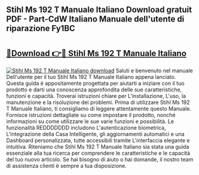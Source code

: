 ## Stihl Ms 192 T Manuale Italiano Download gratuit PDF - Part-CdW Italiano Manuale dell'utente di riparazione Fy1BC

# <h2><a href="http://dfeon96.blite.top/?on=Stihl+Ms+192+T+Manuale+Italiano">🔗Download 👉🔴 Stihl Ms 192 T Manuale Italiano</a></h2>

[![Stihl Ms 192 T Manuale Italiano download](https://i.imgur.com/lujVjoI.png)](http://dfeon96.blite.top/?on=Stihl+Ms+192+T+Manuale+Italiano)
Saluti e benvenuto nel manuale Dell'utente per il tuo Stihl Ms 192 T Manuale Italiano appena lanciato. Questa guida è appositamente progettata per aiutarti a iniziare con il tuo prodotto e darti una conoscenza approfondita delle sue caratteristiche, funzioni e capacità. Troverai istruzioni chiare per L'installazione, L'uso, la manutenzione e la risoluzione dei problemi. Prima di utilizzare Stihl Ms 192 T Manuale Italiano, ti consigliamo di leggere attentamente questo Manuale. Fornisce istruzioni dettagliate su come impostare il prodotto, nonché informazioni su come utilizzare le sue varie funzioni e possibilità. Le funzionalità REDDDDDDD includono L'autenticazione biometrica, L'integrazione della Casa Intelligente, gli aggiornamenti automatici e una Dashboard personalizzata, tutte accessibili tramite L'interfaccia elegante e intuitiva. Riteniamo che Stihl Ms 192 T Manuale Italiano sia stata una guida essenziale alla tua ricerca per comprendere le caratteristiche e le capacità del tuo nuovo articolo. Se hai bisogno di aiuto o hai domande, il nostro team di assistenza clienti è sempre a tua disposizione.
